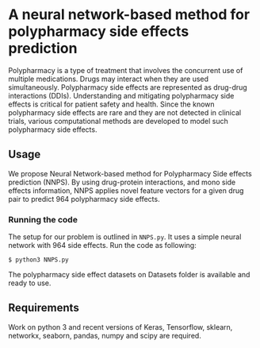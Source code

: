 # A neural network-based method for polypharmacy side effects prediction
Polypharmacy is a type of treatment that involves the concurrent use of multiple medications. Drugs may interact when they are used simultaneously. Polypharmacy side effects are represented as drug-drug interactions (DDIs). Understanding and mitigating polypharmacy side effects is critical for patient safety and health. Since the known polypharmacy side effects are rare and they are not detected in clinical trials, various computational methods are developed to model such polypharmacy side effects. 
## Usage
We propose Neural Network-based method for Polypharmacy Side effects prediction (NNPS). By using drug-protein interactions, and mono side effects information, NNPS applies novel feature vectors for a given drug pair to predict 964 polypharmacy side effects. 
### Running the code
The setup for our problem is outlined in `NNPS.py`. It uses a simple neural network with 964 side effects. Run the code as following:

```
$ python3 NNPS.py
```

The polypharmacy side effect datasets on Datasets folder is available and ready to use. 
## Requirements
Work on python 3 and recent versions of Keras, Tensorflow, sklearn, networkx, seaborn, pandas, numpy and scipy are required.

